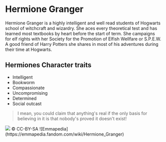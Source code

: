 # Hermione Granger

Hermione Granger is a highly intelligent and well read students of Hogwarts school of witchcraft and wizardry. She aces every theoretical test and has learned most textbooks by heart before the start of term. She campaigns for elf rights with her Society for the Promotion of Elfish Wellfare or S.P.E.W. A good friend of Harry Potters she shares in most of his adventures during their time at Hogwarts.

## Hermiones Character traits
* Intelligent
* Bookworm
* Compassionate
* Uncompromising
* Determined
* Social outcast

> I mean, you could claim that anything's real if the only basis for believing in it is that nobody's proved it doesn't exist!

<img src="https://vignette.wikia.nocookie.net/emmapedia/images/3/3e/Hermione.jpg" />
&#169; CC-BY-SA ![Emmapedia](https://emmapedia.fandom.com/wiki/Hermione_Granger)
